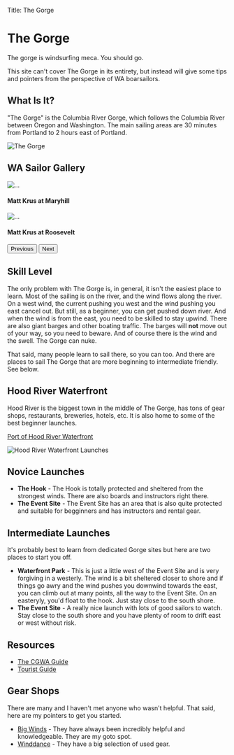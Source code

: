 Title: The Gorge

# The Gorge

The gorge is windsurfing meca. You should go.

This site can't cover The Gorge in its entirety, but instead will give
some tips and pointers from the perspective of WA boarsailors.

## What Is It?

"The Gorge" is the Columbia River Gorge, which follows the Columbia River
between Oregon and Washington. The main sailing areas are 30 minutes from
Portland to 2 hours east of Portland.

![The Gorge](/images/gorge_map-1200x299.jpg)

## WA Sailor Gallery

<div  id="photo_gallery" class="carousel slide" data-bs-ride="carousel">
  <div class="carousel-inner">
    <div class="carousel-item active">
      <img src="/images/action/maryhill_action_matt_krus.jpeg" class="d-block w-100" alt="...">
      <div class="carousel-caption d-none d-md-block">
        <h4>Matt Krus at Maryhill</h4>
      </div>
    </div>
    <div class="carousel-item">
      <img src="/images/action/roosevelt_action_matt_krus.jpeg" class="d-block w-100" alt="...">
      <div class="carousel-caption d-none d-md-block">
        <h4>Matt Krus at Roosevelt</h4>
      </div>
    </div>

  </div>
  <button class="carousel-control-prev" type="button" data-bs-target="#photo_gallery" data-bs-slide="prev">
    <span class="carousel-control-prev-icon" aria-hidden="true"></span>
    <span class="visually-hidden">Previous</span>
  </button>
  <button class="carousel-control-next" type="button" data-bs-target="#photo_gallery" data-bs-slide="next">
    <span class="carousel-control-next-icon" aria-hidden="true"></span>
    <span class="visually-hidden">Next</span>
  </button>
</div>

## Skill Level

The only problem with The Gorge is, in general, it isn't the easiest place to
learn. Most of the sailing is on the river, and the wind flows along the river.
On a west wind, the current pushing you west and the wind pushing you east cancel out.
But still, as a beginner, you can get pushed down river. And when the wind is from
the east, you need to be skilled to stay upwind. There are also giant barges and
other boating traffic. The barges will **not** move out of your way, so you need
to beware. And of course there is the wind and the swell. The Gorge can nuke.

That said, many people learn to sail there, so you can too. And there are places
to sail The Gorge that are more beginning to intermediate friendly. See below.

## Hood River Waterfront

Hood River is the biggest town in the middle of The Gorge, has tons of gear shops,
restaurants, breweries, hotels, etc. It is also home to some of the best beginner launches.

[Port of Hood River Waterfront](https://portofhoodriver.com/waterfront*recreation/)

![Hood River Waterfront Launches](/images/hood_river_waterfront.jpg)

## Novice Launches

-   **The Hook** - The Hook is
  totally protected and sheltered from the strongest winds. There are also
  boards and instructors right there.
-   **The Event Site** - The Event Site
  has an area that is also quite protected and suitable for begginners and has
  instructors and rental gear.

## Intermediate Launches

It's probably best to learn from dedicated Gorge sites but here are two places to start you off.

-   **Waterfront Park** - This is just a little west of the Event Site and is very forgiving in a westerly.
  The wind is a bit sheltered closer to shore and if things go awry and the wind pushes you
  downwind towards the east, you can climb out at many points, all the way to the Event Site. On an
  easteryly, you'd float to the hook. Just stay close to the south shore.
-   **The Event Site** - A really nice launch with lots of good sailors to watch. Stay close to the south shore and you have
  plenty of room to drift east or west without risk.

## Resources

-   [The CGWA Guide](https://cgw2.org/local*info/)
-   [Tourist Guide](https://columbiagorgetomthood.com/windsurfing/)

## Gear Shops

There are many and I haven't met anyone who wasn't helpful. That said, here are my pointers
to get you started.

-   [Big Winds](http://www.bigwinds.com/) - They have always been incredibly helpful and knowledgeable. They are my goto spot.
-   [Winddance](http://www.windance.com/) - They have a big selection of used gear.
